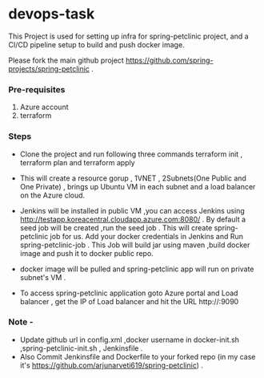 # devops-task
This Project is used for setting up infra for spring-petclinic project, and a CI/CD pipeline setup to build and push docker image.

Please fork the main github project https://github.com/spring-projects/spring-petclinic .

### Pre-requisites
1. Azure account 
2. terraform

### Steps 
- Clone the project and run following three commands 
terraform init , terraform plan and terraform apply

- This will create a resource gorup , 1VNET , 2Subnets(One Public and One Private) , brings up Ubuntu VM in each subnet and a load balancer on the Azure cloud.

- Jenkins will be installed in public VM ,you can access Jenkins using http://testapp.koreacentral.cloudapp.azure.com:8080/ .
By default a seed job will be created ,run the seed job . This will create spring-petclinic job for us.
Add your docker credentials in Jenkins and Run spring-petclinic-job .
This Job will build jar using maven ,build docker image and push it to docker public repo.

- docker image will be pulled and spring-petclinic app will run on private subnet's VM .

- To access spring-petclinic application goto Azure portal and Load balancer , get the IP of Load balancer and hit the URL http://<ip>:9090 


### Note - 
- Update github url in config.xml ,docker username in docker-init.sh ,spring-petclinic-init.sh , Jenkinsfile .
- Also Commit Jenkinsfile and Dockerfile to your forked repo (in my case it's https://github.com/arjunarveti619/spring-petclinic) .

